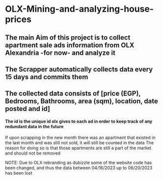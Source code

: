# OLX-Mining-and-analyzing-house-prices

## The main Aim of this project is to collect apartment sale ads information from OLX Alexandria -for now- and analyze it



## The Scrapper automatically collects data every 15 days and commits them 

## The collected data consists of [price (EGP), Bedrooms, Bathrooms, area (sqm), location, date posted and id]

#### The id is the unique id olx gives to each ad in order to keep track of any redundant data in the future
If upon scrapping in the new month there was an apartment that existed in the last month and was still not sold, it will still be counted in the data
The reason for doing so is that those apartments are still a part of the market and should not be removed

NOTE: Due to OLX rebranding as dubizzle some of the website code has been changed, and thus the data between 04/16/2023 up to 06/20/2023 has been lost

